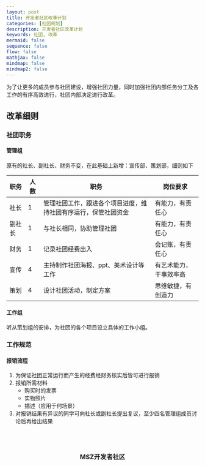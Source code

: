 ```yaml
---
layout: post
title: 开发者社区改革计划
categories: [社团规划]
description: 开发者社区改革计划
keywords: 社团, 改革
mermaid: false
sequence: false
flow: false
mathjax: false
mindmap: false
mindmap2: false
---
```


为了让更多的成员参与社团建设，增强社团力量，同时加强社团内部任务分工及各工作的有序高效进行，社团内部决定进行改革。

## 改革细则

### 社团职务

#### 管理组

原有的社长、副社长、财务不变，在此基础上新增：宣传部、策划部，细则如下

| 职务   | 人数 | 职务                                                           | 岗位要求               |
| ------ | ---- | -------------------------------------------------------------- | ---------------------- |
| 社长   | 1    | 管理社团工作，跟进各个项目进度，维持社团有序运行，保管社团资金 | 有能力，有责任心       |
| 副社长 | 1    | 与社长相同，协助管理社团                                       | 有能力，有责任心       |
| 财务   | 1    | 记录社团经费出入                                               | 会记账，有责任心       |
| 宣传   | 4    | 主持制作社团海报、ppt、美术设计等工作                          | 有艺术能力，干事效率高 |
| 策划   | 4    | 设计社团活动，制定方案                                         | 思维敏捷，有创造力     |

#### 工作组

听从策划组的安排，为社团的各个项目设立具体的工作小组。

### 工作规范

#### 报销流程

1. 为保证社团正常运行而产生的经费经财务核实后皆可进行报销
2. 报销所需材料
   * 购买时的发票
   * 实物照片
   * 描述（应用于何场景）
3. 对报销结果有异议的同学可向社长或副社长提出复议，至少四名管理组成员讨论后再给出结果

<br><br>
<center><h3>MSZ开发者社区</h3></center>
